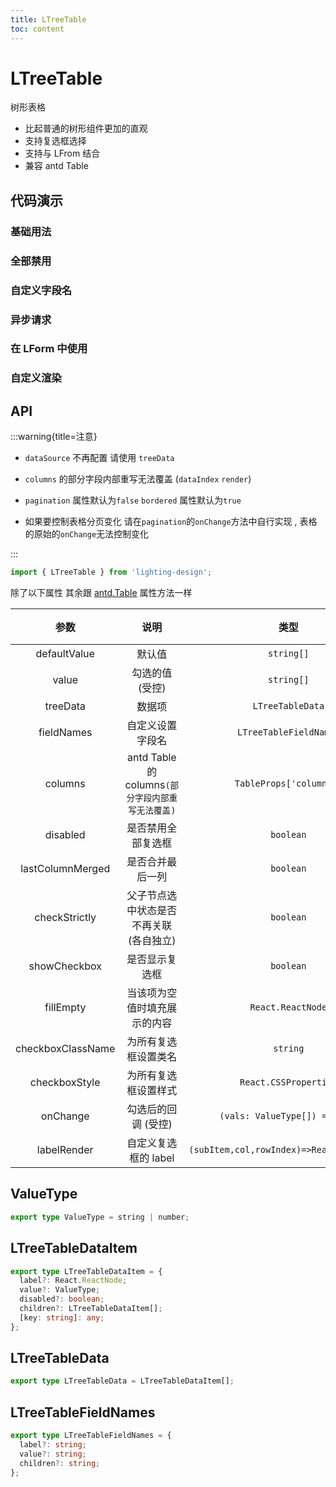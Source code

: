 ```yaml
---
title: LTreeTable
toc: content
---
```


# LTreeTable

树形表格

- 比起普通的树形组件更加的直观
- 支持复选框选择
- 支持与 LFrom 结合
- 兼容 antd Table

## 代码演示

### 基础用法

<code src="./demos/Demo1.tsx" ></code>

### 全部禁用

<code src="./demos/Demo2.tsx" ></code>

### 自定义字段名

<code src="./demos/Demo3.tsx" ></code>

### 异步请求

<code src="./demos/Demo4.tsx" ></code>

### 在 LForm 中使用

<code src="./demos/Demo5.tsx" ></code>

### 自定义渲染

<code src="./demos/Demo6.tsx" ></code>

## API

:::warning{title=注意}

- `dataSource` 不再配置 请使用 `treeData`

- `columns` 的部分字段内部重写无法覆盖 (`dataIndex` `render`)

- `pagination` 属性默认为`false` `bordered` 属性默认为`true`

- 如果要控制表格分页变化 请在`pagination`的`onChange`方法中自行实现 , 表格的原始的`onChange`无法控制变化

:::

```ts
import { LTreeTable } from 'lighting-design';
```

除了以下属性 其余跟 [antd.Table](https://ant.design/components/table-cn#api) 属性方法一样

|       参数        |                       说明                        |                   类型                    | 默认值  |
| :---------------: | :-----------------------------------------------: | :---------------------------------------: | :-----: |
|   defaultValue    |                      默认值                       |                `string[]`                 |   `-`   |
|       value       |                  勾选的值 (受控)                  |                `string[]`                 |   `-`   |
|     treeData      |                      数据项                       |             `LTreeTableData`              |  `[]`   |
|    fieldNames     |                 自定义设置字段名                  |          `LTreeTableFieldNames`           |   `-`   |
|      columns      | antd Table 的 columns`(部分字段内部重写无法覆盖)` |          `TableProps['columns']`          |   `-`   |
|     disabled      |                是否禁用全部复选框                 |                 `boolean`                 | `false` |
| lastColumnMerged  |                 是否合并最后一列                  |                 `boolean`                 | `false` |
|   checkStrictly   |      父子节点选中状态是否不再关联 (各自独立)      |                 `boolean`                 | `false` |
|   showCheckbox    |                  是否显示复选框                   |                 `boolean`                 | `true`  |
|     fillEmpty     |           当该项为空值时填充展示的内容            |             `React.ReactNode`             |  `'-'`  |
| checkboxClassName |               为所有复选框设置类名                |                 `string`                  |   `-`   |
|   checkboxStyle   |               为所有复选框设置样式                |           `React.CSSProperties`           |   `-`   |
|     onChange      |                勾选后的回调 (受控)                |       `(vals: ValueType[]) => void`       |   `-`   |
|    labelRender    |               自定义复选框的 label                | `(subItem,col,rowIndex)=>React.ReactNode` |   `-`   |

## ValueType

```ts
export type ValueType = string | number;
```

## LTreeTableDataItem

```ts
export type LTreeTableDataItem = {
  label?: React.ReactNode;
  value?: ValueType;
  disabled?: boolean;
  children?: LTreeTableDataItem[];
  [key: string]: any;
};
```

## LTreeTableData

```ts
export type LTreeTableData = LTreeTableDataItem[];
```

## LTreeTableFieldNames

```ts
export type LTreeTableFieldNames = {
  label?: string;
  value?: string;
  children?: string;
};
```
